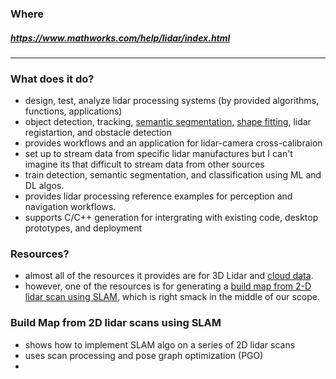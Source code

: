 ### Where
##### https://www.mathworks.com/help/lidar/index.html

---

### What does it do?
* design, test, analyze lidar processing systems (by provided algorithms, functions, applications)
* object detection, tracking, [semantic segmentation](https://github.com/Coop-de-gra/SLAM-Project/blob/main/Ref/Vocabulary_&_Terms/semantic_segmentation.md), [shape fitting](https://github.com/Coop-de-gra/SLAM-Project/blob/main/Ref/Vocabulary_&_Terms/shape_fitting.md), lidar registartion, and obstacle detection
* provides workflows and an application for lidar-camera cross-calibraion
* set up to stream data from specific lidar manufactures but I can't imagine its that difficult to stream data from other sources
* train detection, semantic segmentation, and classification using ML and DL algos.
* provides lidar processing reference examples for perception and navigation workflows.
* supports C/C++ generation for intergrating with existing code, desktop prototypes, and deployment

### Resources?
* almost all of the resources it provides are for 3D Lidar and [cloud data](https://github.com/Coop-de-gra/SLAM-Project/blob/main/Ref/Vocabulary_&_Terms/cloud_data.md).
* however, one of the resources is for generating a [build map from 2-D lidar scan using SLAM](https://www.mathworks.com/help/lidar/ug/build-map-from-2d-lidar-scans-using-slam.html), which is right smack in the middle of our scope.

### Build Map from 2D lidar scans using SLAM
* shows how to implement SLAM algo on a series of 2D lidar scans
* uses scan processing and pose graph optimization (PGO)
* 
